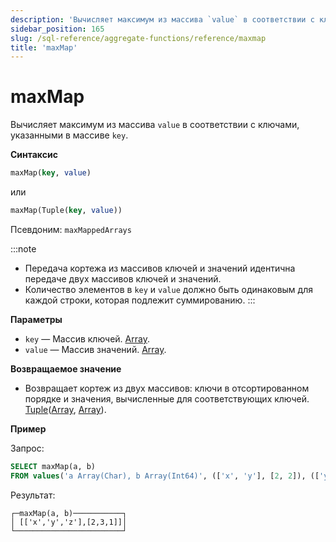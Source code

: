 ```yaml
---
description: 'Вычисляет максимум из массива `value` в соответствии с ключами, указанными в массиве `key`.'
sidebar_position: 165
slug: /sql-reference/aggregate-functions/reference/maxmap
title: 'maxMap'
---
```



# maxMap

Вычисляет максимум из массива `value` в соответствии с ключами, указанными в массиве `key`.

**Синтаксис**

```sql
maxMap(key, value)
```
или
```sql
maxMap(Tuple(key, value))
```

Псевдоним: `maxMappedArrays`

:::note
- Передача кортежа из массивов ключей и значений идентична передаче двух массивов ключей и значений.
- Количество элементов в `key` и `value` должно быть одинаковым для каждой строки, которая подлежит суммированию.
:::

**Параметры**

- `key` — Массив ключей. [Array](../../data-types/array.md).
- `value` — Массив значений. [Array](../../data-types/array.md).

**Возвращаемое значение**

- Возвращает кортеж из двух массивов: ключи в отсортированном порядке и значения, вычисленные для соответствующих ключей. [Tuple](../../data-types/tuple.md)([Array](../../data-types/array.md), [Array](../../data-types/array.md)).

**Пример**

Запрос:

```sql
SELECT maxMap(a, b)
FROM values('a Array(Char), b Array(Int64)', (['x', 'y'], [2, 2]), (['y', 'z'], [3, 1]))
```

Результат:

```text
┌─maxMap(a, b)───────────┐
│ [['x','y','z'],[2,3,1]]│
└────────────────────────┘
```
